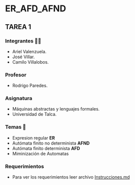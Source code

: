 # ER_AFD_AFND
## TAREA 1 
### Integrantes 👨‍💻
- Ariel Valenzuela.
- José Villar.
- Camilo Villalobos.

### Profesor
- Rodrigo Paredes.

### Asignatura 
- Máquinas abstractas y lenguajes formales. 
- Universidad de Talca.

### Temas 🎯
- Expresion regular **ER**
- Autómata finito no determinista **AFND**
- Autómata finito determinista **AFD**
- Miminización de Automatas

### Requerimientos
- Para ver los requerimientos leer archivo [Instrucciones.md](https://github.com/Camilovs/ER_AFD_AFND/blob/main/Instrucciones.md)
